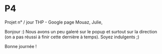 # P4
Projet n° / jour  THP - Google page Mouaz, Julie, 


Bonjour :)
Nous avons un peu galeré sur le popup et surtout sur la direction (on a pas réussi à finir cette dernière à temps).
Soyez indulgents ;) 

Bonne journée !
